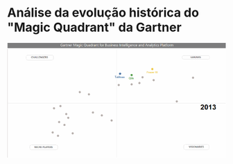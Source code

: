 # Análise da evolução histórica do "Magic Quadrant" da Gartner

<p align="center"><img src="https://github.com/FerrazThales/MagicQuadrantBI/blob/main/magic_quadrant_3.gif"></p>
